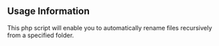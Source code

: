 ## Usage Information ##

This php script will enable you to automatically rename files recursively from a specified folder.